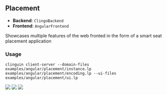 ## Placement

- **Backend**:   `ClingoBackend`
- **Frontend**:   `AngularFrontend`

Showcases multiple features of the web fronted in the form of a smart seat placement application


### Usage

```
clinguin client-server --domain-files examples/angular/placement/instance.lp examples/angular/placement/encoding.lp --ui-files examples/angular/placement/ui.lp
```

![](out1.png)
![](out2.png)
![](out3.png)
